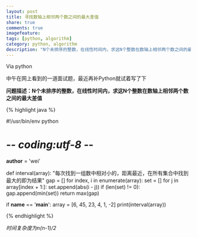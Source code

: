 ```yaml
---
layout: post
title: 寻找数轴上相邻两个数之间的最大差值
share: true
comments: true
imagefeature:
tags: [python, algorithm]
category: python, algorithm
description: "N个未排序的整数，在线性时间内，求这N个整数在数轴上相邻两个数之间的最大差值"
---
```


Via python

<!--more-->

中午在网上看到的一道面试题，最近再补Python就试着写了下

**问题描述：N个未排序的整数，在线性时间内，求这N个整数在数轴上相邻两个数之间的最大差值**

{% highlight java %}

#!/usr/bin/env python
# -*- coding:utf-8 -*-
__author__ = 'wei'


def interval(array):
	"每次找到一组数中相对小的，距离最近，在所有集合中找到最大的即为结果"
	gap = []
	for index, i in enumerate(array):
		set = []
		for j in array[index + 1:]:
			set.append(abs(i - j))
		if (len(set) != 0):
			gap.append(min(set))
	return max(gap)


if __name__ == '__main__':
	array = [6, 45, 23, 4, 1, -2]
	print(interval(array))


{%  endhighlight %}

*时间复杂度为n(n-1)/2*